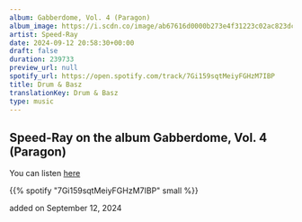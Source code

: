 ```yaml
---
album: Gabberdome, Vol. 4 (Paragon)
album_image: https://i.scdn.co/image/ab67616d0000b273e4f31223c02ac823dca7c070
artist: Speed-Ray
date: 2024-09-12 20:58:30+00:00
draft: false
duration: 239733
preview_url: null
spotify_url: https://open.spotify.com/track/7Gi159sqtMeiyFGHzM7IBP
title: Drum & Basz
translationKey: Drum & Basz
type: music
---
```


## Speed-Ray on the album Gabberdome, Vol. 4 (Paragon)

You can listen [here](https://open.spotify.com/track/7Gi159sqtMeiyFGHzM7IBP)

{{% spotify "7Gi159sqtMeiyFGHzM7IBP" small %}}

added on September 12, 2024